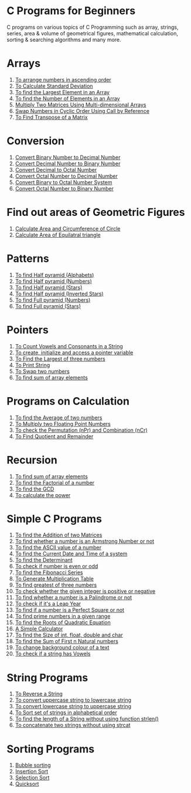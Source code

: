 # C Programs for Beginners
C programs on various topics of C Programming such as array, strings, series, area & volume of geometrical figures, mathematical calculation, sorting & searching algorithms and many more.
# Arrays
1. [To arrange numbers in ascending order]()
2. [To Calculate Standard Deviation]()
3. [To find the Largest Element in an Array](https://github.com/vasudevpooja/C-Programs-For-Beginners/tree/main/Largest)
4. [To find the Number of Elements in an Array]()
5. [Multiply Two Matrices Using Multi-dimensional Arrays]()
6. [Swap Numbers in Cyclic Order Using Call by Reference]()
7. [To Find Transpose of a Matrix]()
# Conversion
1. [Convert Binary Number to Decimal Number](https://github.com/vasudevpooja/C-Programs-For-Beginners/blob/main/Binary%20to%20Decimal/main.c)
2. [Convert Decimal Number to Binary Number](https://github.com/vasudevpooja/C-Programs-For-Beginners/blob/main/Decimal%20to%20Binary/main.c)
3. [Convert Decimal to Octal Number](https://github.com/vasudevpooja/C-Programs-For-Beginners/blob/main/Decimal%20to%20Octal/main.c)
4. [Convert Octal Number to Decimal Number](https://github.com/vasudevpooja/C-Programs-For-Beginners/blob/main/Octal%20to%20Decimal/main.c)
5. [Convert Binary to Octal Number System](https://github.com/vasudevpooja/C-Programs-For-Beginners/blob/main/Binary%20to%20Octal/main.c)
6. [Convert Octal Number to Binary Number](https://github.com/vasudevpooja/C-Programs-For-Beginners/blob/main/Octal%20to%20Binary/main.c)
# Find out areas of Geometric Figures
1. [Calculate Area and Circumference of Circle](https://github.com/vasudevpooja/C-Programs-For-Beginners/blob/main/Area%20(Circle)/main.c)
2. [Calculate Area of Equilatral triangle](https://github.com/vasudevpooja/C-Programs-For-Beginners/blob/main/Area%20(Equilateral%20Triangle)/main.c)
# Patterns
1. [To find Half pyramid (Alphabets)](https://github.com/vasudevpooja/C-Programs-For-Beginners/tree/main/Half%20Pyramid-Alphabets)
2. [To find Half pyramid (Numbers)](https://github.com/vasudevpooja/C-Programs-For-Beginners/tree/main/Half%20Pyramid-%20Numbers)
3. [To find Half pyramid (Stars)](https://github.com/vasudevpooja/C-Programs-For-Beginners/tree/main/Half%20Pyramid-Stars)
4. [To find Half pyramid (Inverted Stars)](https://github.com/vasudevpooja/C-Programs-For-Beginners/blob/main/Half%20Pyramid-%20Inverted%20Stars/halfpyrinvstars.c)
5. [To find Full pyramid (Numbers)](https://github.com/vasudevpooja/C-Programs-For-Beginners/tree/main/Full%20Pyramid-%20Numbers)
6. [To find Full pyramid (Stars)](https://github.com/vasudevpooja/C-Programs-For-Beginners/tree/main/Full%20Pyramid-Stars)
# Pointers
1. [To Count Vowels and Consonants in a String]()
2. [To create, initialize and access a pointer variable]()
3. [To Find the Largest of three numbers]()
4. [To Print String]()
5. [To Swap two numbers]()
6. [To find sum of array elements]()
# Programs on Calculation
1. [To find the Average of two numbers]()
2. [To Multiply two Floating Point Numbers]()
3. [To check the Permutation (nPr) and Combination (nCr)](https://github.com/vasudevpooja/C-Programs-For-Beginners/tree/main/nPr_nCr)
4. [To Find Quotient and Remainder]()
# Recursion
1. [To find sum of array elements]()
2. [To find the Factorial of a number](https://github.com/vasudevpooja/C-Programs-For-Beginners/tree/main/Factorial)
3. [To find the GCD](https://github.com/vasudevpooja/C-Programs-For-Beginners/tree/main/GCD)
4. [To calculate the power]()
# Simple C Programs
1. [To find the Addition of two Matrices](https://github.com/vasudevpooja/C-Programs-For-Beginners/blob/main/Add%20Matrix/AddMatrix.c)
2. [To find whether a number is an Armstrong Number or not](https://github.com/vasudevpooja/C-Programs-For-Beginners/blob/main/Armstrong/Armstrong.c)
3. [To find the ASCII value of a number](https://github.com/vasudevpooja/C-Programs-For-Beginners/blob/main/ASCII/ASCII.c)
4. [To find the Current Date and Time of a system](https://github.com/vasudevpooja/C-Programs-For-Beginners/blob/main/Date_Time/Date_Time.c)
5. [To find the Determinant](https://github.com/vasudevpooja/C-Programs-For-Beginners/blob/main/Determinant/Determinant.c)
6. [To check if number is even or odd]()
7. [To find the Fibonacci Series](https://github.com/vasudevpooja/C-Programs-For-Beginners/tree/main/Fibonacci)
8. [To Generate Multiplication Table]()
9. [To find greatest of three numbers]()
10. [To check whether the given integer is positive or negative]()
11. [To find whether a number is a Palindrome or not](https://github.com/vasudevpooja/C-Programs-For-Beginners/tree/main/Palindrome)
12. [To check if it's a Leap Year]()
13. [To find if a number is a Perfect Square or not](https://github.com/vasudevpooja/C-Programs-For-Beginners/blob/main/Perfect%20Square/Perfect_Square.c)
14. [To find prime numbers in a given range]()
15. [To find the Roots of Quadratic Equation](https://github.com/vasudevpooja/C-Programs-For-Beginners/blob/main/Quadratic/Quadratic.c)
16. [A Simple Calculator](https://github.com/vasudevpooja/C-Programs-For-Beginners/tree/main/Simple%20Calculator)
17. [To find the Size of int, float, double and char]()
18. [To find the Sum of First n Natural numbers]()
19. [To change background colour of a text](https://github.com/vasudevpooja/C-Programs-For-Beginners/tree/main/Text)
20. [To check if a string has Vowels](https://github.com/vasudevpooja/C-Programs-For-Beginners/tree/main/Vowels)
# String Programs
1. [To Reverse a String](https://github.com/vasudevpooja/C-Programs-For-Beginners/blob/main/Reverse/Reverse.c)
2. [To convert uppercase string to lowercase string]()
3. [To convert lowercase string to uppercase string]()
4. [To Sort set of strings in alphabetical order]()
5. [To find the length of a String without using function strlen()]()
6. [To concatenate two strings without using strcat]()
# Sorting Programs
1. [Bubble sorting](https://github.com/vasudevpooja/C-Programs-For-Beginners/blob/main/Bubble%20Sort/main.c)
2. [Insertion Sort](https://github.com/vasudevpooja/C-Programs-For-Beginners/blob/main/Insertion%20Sort/main.c)
3. [Selection Sort](https://github.com/vasudevpooja/C-Programs-For-Beginners/blob/main/Selection%20Sort/main.c)
4. [Quicksort](https://github.com/vasudevpooja/C-Programs-For-Beginners/blob/main/Quicksort/main.c)
